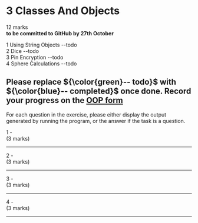 # 3 Classes And Objects
12 marks  
**to be committed to GitHub by 27th October**

1 Using String Objects   --todo  
2 Dice     --todo  
3 Pin Encryption  --todo  
4 Sphere Calculations --todo

Please replace ${\color{green}-- todo}$ with ${\color{blue}-- completed}$ once done.
Record your progress on the [OOP form](https://forms.gle/RiMroDpV1c1CTbHV9)
---

For each question in the exercise, please either display the output generated by running the program, or the answer if the task is a question.

1 -  
(3 marks)

---

2 -  
(3 marks)

---

3 -  
(3 marks)

---

4 -  
(3 marks)

---

